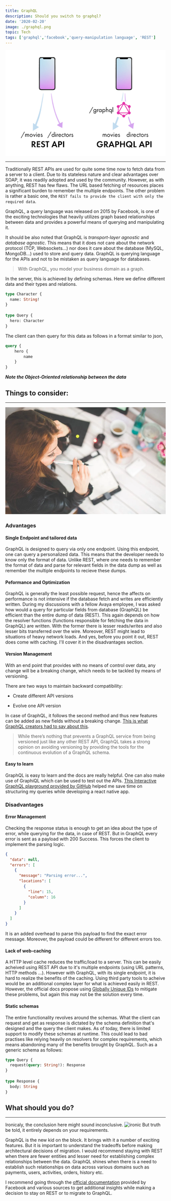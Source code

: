 ```yaml
---
title: GraphQL
description: Should you switch to graphql?
date: '2020-02-20'
image: ./graphql.png
topic: Tech
tags: ['graphql','facebook','query-manipulation language', 'REST']
---
```


![Graphql vs Rest](./graphqlvsrest.png)

---

Traditionally REST APIs are used for quite some time now to fetch data from a server to a client. Due to its stateless nature and clear advantages over SOAP, it was readily adopted and used by the community. However, as with anything, REST has few flaws. The URL based fetching of resources places a significant burden to remember the multiple endpoints. The other problem is rather a basic one, the `REST fails to provide the client with only the required data`.

GraphQL, a query language was released on 2015 by Facebook, is one of the exciting technologies that heavily utilizes graph based relationships between data and provides a  powerful means of querying and manipulating it.

It should be also noted that GraphQL is _transport-layer agnostic_ and _database agnostic_. This means that it does not care about the network protocol (TCP, Websockets...) nor does it care about the database (MySQL, MongoDB...) used to store and query data. GraphQL is querying language for the APIs and not to be mistaken as query language for databases.

> With GraphQL, you model your business domain as a graph.

In the server, this is achieved by defining schemas. Here we define different data and their types and relations.

```graphql
type Character {
  name: String!
}

type Query {
  hero: Character
}
```

The client can then query for this data as follows in a format similar to json,

```graphql
query {
    hero {
        name
    }
}
```

***Note the Object-Oriented relationship between the data***

## Things to consider:

---
![thinking](./thinking.webp)

### Advantages

#### Single Endpoint and tailored data

GraphQL is designed to query via only one endpoint. Using this endpoint, one can query a personalized data. This means that the developer needs to know only the format of data. Unlike REST, where one needs to remember the format of data and parse for relevant fields in the data dump as well as remember the multiple endpoints to recieve these dumps.

#### Peformance and Optimization

GraphQL is generally the least possible request, hence the affects on performance is not intensive if the database fetch and writes are efficiently written. During my discussions with a fellow Avaya employee, I was asked how would a query for particular fields from database (GraphQL) be efficient than the entire dump of data (REST). This again depends on how the resolver functions (functions responsible for fetching the data in GraphQL) are written. With the former there is lesser reads/writes and also lesser bits transferred over the wire. Moreover, REST might lead to situations of heavy network loads. And yes, before you point it out, REST does come with caching. I'll cover it in the disadvantages section.

#### Version Management

With an end point that provides with no means of control over data, any change will be a breaking change, which needs to be tackled by means of versioning.

There are two ways to maintain backward compatibility:

* Create different API versions

* Evolve one API version

In case of GraphQL, it follows the second method and thus new features can be added as new fields without a breaking change. [This is what GraphQL creators had to say about this](https://graphql.org/learn/best-practices/#versioning).

> While there’s nothing that prevents a GraphQL service from being versioned just like any other REST API, GraphQL takes a strong opinion on avoiding versioning by providing the tools for the continuous evolution of a GraphQL schema.

#### Easy to learn

GraphQL is easy to learn and the docs are really helpful. One can also make use of GraphiQL which can be used to test out the APIs. [This Interactive GraphQL playground provided by GitHub](https://developer.github.com/v4/explorer/) helped me save time on structuring my queries while developing a react native app.

### Disadvantages

#### Error Management

Checking the response status is enough to get an idea about the type of error, while querying for the data, in case of REST. But in GraphQL every error is sent as a payload with 200 Success. This forces the client to implement the parsing logic.

```json
{
  "data": null,
  "errors": [
    {
      "message": "Parsing error...",
      "locations": [
        {
          "line": 15,
          "column": 16
        }
      ]
    }
  ]
}
```

It is an added overhead to parse this payload to find the exact error message. Moreover, the payload could be different for different errors too.

#### Lack of web-caching

A HTTP level cache reduces the traffic/load to a server. This can be easily acheived using REST API due to it's multiple endpoints (using URL patterns, HTTP methods ...). However with GraphQL, with its single endpoint, it is hard to realize the benefits of the caching. Using third party tools to acheive would be an additional complex layer for what is achieved easily in REST. However, the official docs propose using [Globally Unique IDs](https://graphql.org/learn/caching/#globally-unique-ids) to mitigate these problems, but again this may not be the solution every time.

#### Static schemas

The entire functionality revolves around the schemas. What the client can request and get as response is dictated by the schema definition that's designed and the query the client makes. As of today, there is limited support to modify these schemas at runtime. This could lead to bad practises like relying heavily on resolvers for complex requirements, which means abandoning many of the benefits brought by GraphQL. Such as a generic schema as follows:

```graphql
type Query {
  request(query: String!): Response
}

type Response {
  body: String
}
```

## What should you do?

---
Ironicaly, the conclusion here might sound inconclusive.
![ironic](dont-know.gif)
But truth be told, it entirely depends on your requirements.

GraphQL is the new kid on the block. It brings with it a number of exciting features. But it is important to understand the tradeoffs before making architectural decisions of migration. I would recommend staying with REST when there are fewer entities and lesser need for establishing complex relationships between the data. GraphQL shines when there is a need to establish such relationships on data across various domains such as payments, users, activities, orders, history etc.

I recommend going through the [official documentation](https://graphql.org/learn/) provided by Facebook and various sources to get additional insights while making a decision to stay on REST or to migrate to GraphQL.
